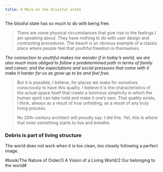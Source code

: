 ```yaml
---
title: 6 More on the blissful state
---
```


The blissful state has so much to do with being free.

> There are some physical circumstances that give rise to the feelings I am speaking about. They have nothing to do with user design and contracting procedures. The beach is an obvious example of a classic place where people feel that youthful freedom in themselves.  

*The connection to youthful makes me wonder if in today’s world, we are also much more obliged to follow a predetermined path in terms of family and career, and the expectations and social pressures that come with it make it harder for us as grow up to be and feel free.*

> But it is possible, I believe, for places we make for ourselves consciously to have this quality. I believe it is the characteristics of the actual space itself that create a luminous simplicity in which the human spirit can take hold and make it one’s own. That quality exists, I think, always as a result of true unfolding, as a result of any truly living process.  

> No 20th-century architect will proudly say: I did this. Yet, *this* is where that inner something starts to live and breathe.  

### Debris is part of living structure
The world does not work when it is too clean, too closely following a perfect image.

#book/The Nature of Order/3 A Vision of a Living World/2 Our belonging to the world#